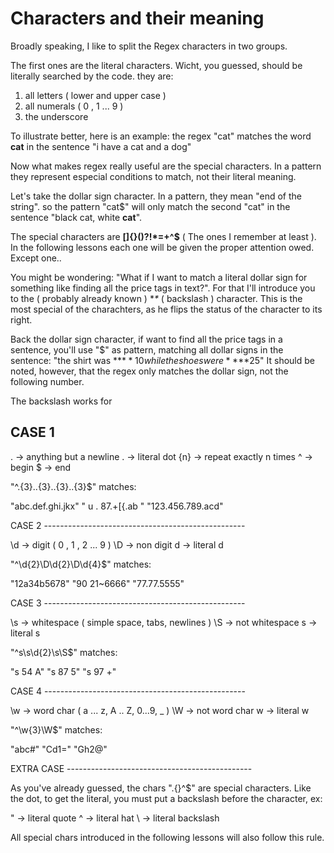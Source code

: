 # Characters and their meaning

Broadly speaking, I like to split the Regex characters in two groups.

The first ones are the literal characters. Wicht, you guessed, should be literally searched by the code. they are:

1. all letters ( lower and upper case )
2. all numerals ( 0 , 1 ... 9 )
3. the underscore

To illustrate better, here is an example: the regex "cat" matches the word **cat** in the sentence "i have a cat and a dog"

Now what makes regex really useful are the special characters. In a pattern they represent especial conditions to match, not their literal meaning. 

Let's take the dollar sign character. In a pattern, they mean "end of the string". so the pattern "cat$" will only match the second "cat" in the sentence "black cat, white **cat**".

The special characters are **[]{}()\?!*=+^$** ( The ones I remember at least ). In the following lessons each one will be given the proper attention owed. Except one..

You might be wondering: "What if I want to match a literal dollar sign for something like finding all the price tags in text?". For that I'll introduce you to the ( probably already known ) **\** ( backslash ) character. This is the most special of the charachters, as he flips the status of the character to its right.

Back the dollar sign character, if want to find all the price tags in a sentence, you'll use "\$" as pattern, matching all dollar signs in the sentence: "the shirt was **$**10 while the shoes were **$**25" It should be noted, however, that the regex only matches the dollar sign, not the following number.

The backslash works for 

## CASE 1 

   .   -> anything but a newline
   \.  -> literal dot
   {n} -> repeat exactly n times
   ^   -> begin
   $   -> end

   "^.{3}\..{3}\..{3}\..{3}$" matches:

   "abc.def.ghi.jkx"
   " u . 87.+[{.ab "
   "123.456.789.acd"

CASE 2 --------------------------------------------------

   \d -> digit ( 0 , 1 , 2 ... 9 )
   \D -> non digit
   d  -> literal d

   "^\d{2}\D\d{2}\D\d{4}$" matches:

   "12a34b5678"
   "90 21~6666"
   "77.77.5555"

CASE 3 --------------------------------------------------

   \s -> whitespace ( simple space, tabs, newlines )
   \S -> not whitespace
   s  -> literal s

   "^s\s\d{2}\s\S$" matches:

   "s 54 A"
   "s 87 5"
   "s 97
   +"
   
CASE 4 --------------------------------------------------

   \w -> word char ( a ... z, A .. Z, 0...9, _ )
   \W -> not word char
   w  -> literal w

   "^\w{3}\W$" matches:

   "abc#"
   "Cd1="
   "Gh2@"

EXTRA CASE ----------------------------------------------

   As you've already guessed, the chars "\.{}^$" are special
   characters. Like the dot, to get the literal, you must put
   a backslash before the character, ex:

   \" -> literal quote
   \^ -> literal hat
   \\ -> literal backslash

   All special chars introduced in the following lessons will
   also follow this rule.
